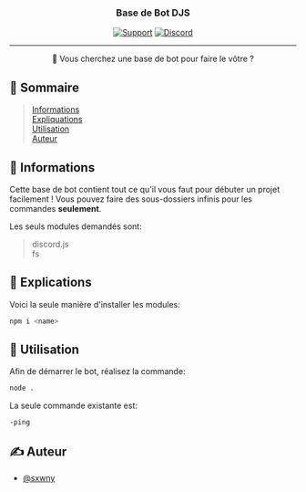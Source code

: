 <h3 align="center">Base de Bot DJS</h3>

<div align="center">

[![Support](https://img.shields.io/static/v1?label=Support&message=Actif&color=vert)](https://discord.gg/hBehs3HzPx)
[![Discord](https://img.shields.io/discord/851029612666552320?label=Discord)](https://discord.gg/hBehs3HzPx)

</div>

---

<p align="center"> 🤖 Vous cherchez une base de bot pour faire le vôtre ?
    <br> 
</p>

## 📝 Sommaire

> [Informations](#about)\
> [Expliquations](#working)\
> [Utilisation](#usage)\
> [Auteur](#authors)

## 🧐 Informations <a name = "about"></a>

Cette base de bot contient tout ce qu'il vous faut pour débuter un projet facilement !
Vous pouvez faire des sous-dossiers infinis pour les commandes **seulement**.

Les seuls modules demandés sont:

> discord.js\
> fs

## 💭 Explications <a name = "working"></a>

Voici la seule manière d'installer les modules:
```bash
npm i <name>
```

## 🎈 Utilisation <a name = "usage"></a>

Afin de démarrer le bot, réalisez la commande:
```bash
node .
```

La seule commande existante est:
```
-ping
```

## ✍️ Auteur <a name = "authors"></a>

- [@sxwny](https://github.com/Bann-Dev)
